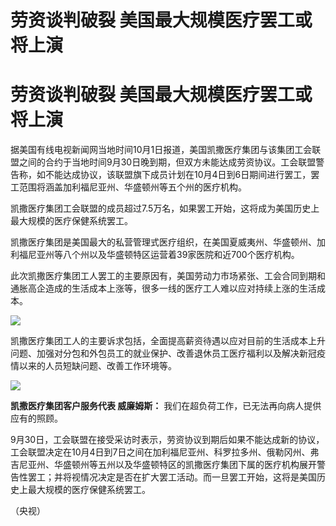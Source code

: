 # 劳资谈判破裂 美国最大规模医疗罢工或将上演

# 劳资谈判破裂 美国最大规模医疗罢工或将上演

据美国有线电视新闻网当地时间10月1日报道，美国凯撒医疗集团与该集团工会联盟之间的合约于当地时间9月30日晚到期，但双方未能达成劳资协议。工会联盟警告称，如不能达成协议，该联盟旗下成员计划在10月4日到6日期间进行罢工，罢工范围将涵盖加利福尼亚州、华盛顿州等五个州的医疗机构。

凯撒医疗集团工会联盟的成员超过7.5万名，如果罢工开始，这将成为美国历史上最大规模的医疗保健系统罢工。

凯撒医疗集团是美国最大的私营管理式医疗组织，在美国夏威夷州、华盛顿州、加利福尼亚州等八个州以及华盛顿特区运营着39家医院和近700个医疗机构。

此次凯撒医疗集团工人罢工的主要原因有，美国劳动力市场紧张、工会合同到期和通胀高企造成的生活成本上涨等，很多一线的医疗工人难以应对持续上涨的生活成本。

![](https://inews.gtimg.com/om_bt/OLbPZlran2FBdEBKye4DcpODzp46FM6XUa3_XCvpYYscwAA/1000)

凯撒医疗集团工人的主要诉求包括，全面提高薪资待遇以应对目前的生活成本上升问题、加强对分包和外包员工的就业保护、改善退休员工医疗福利以及解决新冠疫情以来的人员短缺问题、改善工作环境等。

![](https://inews.gtimg.com/om_bt/ODyl_HPgFVvYkkIPoKg-k28nAwSyUO1koGArp6nxGT3fIAA/1000)

**凯撒医疗集团客户服务代表 威廉姆斯：** 我们在超负荷工作，已无法再向病人提供应有的照顾。

9月30日，工会联盟在接受采访时表示，劳资协议到期后如果不能达成新的协议，工会联盟决定在10月4日到7日之间在加利福尼亚州、科罗拉多州、俄勒冈州、弗吉尼亚州、华盛顿州等五州以及华盛顿特区的凯撒医疗集团下属的医疗机构展开警告性罢工；并将视情况决定是否在扩大罢工活动。而一旦罢工开始，这将是美国历史上最大规模的医疗保健系统罢工。

（央视）

